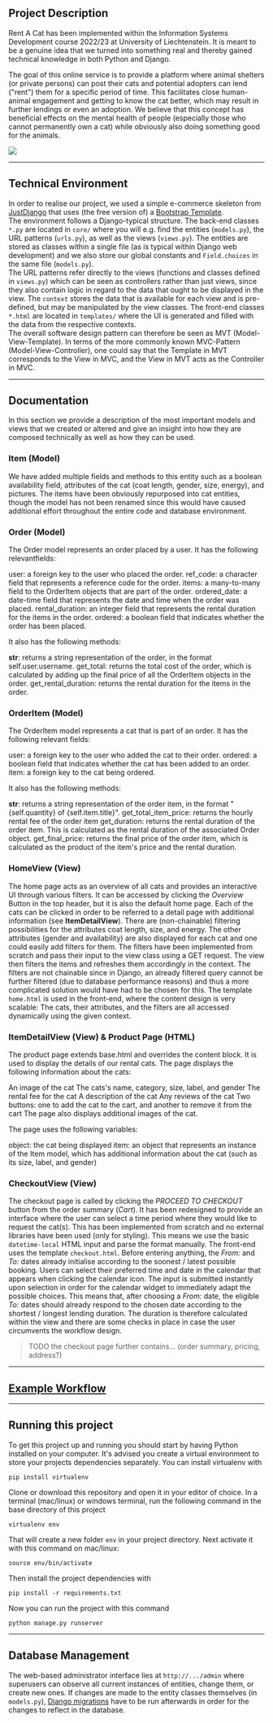 
## Project Description

Rent A Cat has been implemented within the Information Systems Development course 2022/23 at University of Liechtenstein. It is meant to be a genuine idea that we turned into something real and thereby gained technical knowledge in both Python and Django.   
  
The goal of this online service is to provide a platform where animal shelters (or private persons) can post their cats and potential adopters can lend ("rent") them for a specific period of time. This facilitates close human-animal engagement and getting to know the cat better, which may result in further lendings or even an adoption. We believe that this concept has beneficial effects on the mental health of people (especially those who cannot permanently own a cat) while obviously also doing something good for the animals.  

![](https://wallpapercave.com/wp/wp3208773.jpg)

---

## Technical Environment

In order to realise our project, we used a simple e-commerce skeleton from [JustDjango](https://justdjango.com/?utm_source=github&utm_medium=logo) that uses (the free version of) a [Bootstrap Template](https://mdbootstrap.com/freebies/jquery/e-commerce/).  
The environment follows a Django-typical structure. The back-end classes `*.py` are located in `core/` where you will e.g. find the entities (`models.py`), the URL patterns (`urls.py`), as well as the views (`views.py`). The entities are stored as classes within a single file (as is typical within Django web development) and we also store our global constants and `Field.choices` in the same file (`models.py`).  
The URL patterns refer directly to the views (functions and classes defined in `views.py`) which can be seen as controllers  rather than just views, since they also contain logic in regard to the data that ought to be displayed in the view. The `context` stores the data that is available for each view and is pre-defined, but may be manipulated by the view classes. The front-end classes `*.html` are located in `templates/` where the UI is generated and filled with the data from the respective contexts.  
The overall software design pattern can therefore be seen as MVT (Model-View-Template). In terms of the more commonly known MVC-Pattern (Model-View-Controller), one could say that the Template in MVT corresponds to the View in MVC, and the View in MVT acts as the Controller in MVC. 

---

## Documentation

In this section we provide a description of the most important models and views that we created or altered and give an insight into how they are composed technically as well as how they can be used.
  
### Item (Model)
We have added multiple fields and methods to this entity such as a boolean availability field, attributes of the cat (coat length, gender, size, energy), and pictures. The items have been obviously repurposed into cat entities, though the model has not been renamed since this would have caused additional effort throughout the entire code and database environment.   

### Order (Model)  
The Order model represents an order placed by a user. It has the following relevantfields:

user: a foreign key to the user who placed the order.
ref_code: a character field that represents a reference code for the order.
items: a many-to-many field to the OrderItem objects that are part of the order.
ordered_date: a date-time field that represents the date and time when the order was placed.
rental_duration: an integer field that represents the rental duration for the items in the order.
ordered: a boolean field that indicates whether the order has been placed.

It also has the following methods:

__str__: returns a string representation of the order, in the format self.user.username.
get_total: returns the total cost of the order, which is calculated by adding up the final price of all the OrderItem objects in the order. 
get_rental_duration: returns the rental duration for the items in the order.  

### OrderItem (Model)  
The OrderItem model represents a cat that is part of an order. It has the following relevant fields:

user: a foreign key to the user who added the cat to their order.
ordered: a boolean field that indicates whether the cat has been added to an order.
item: a foreign key to the cat being ordered.

It also has the following methods:

__str__: returns a string representation of the order item, in the format "{self.quantity} of {self.item.title}".
get_total_item_price: returns the hourly rental fee of the order item
get_duration: returns the rental duration of the order item. This is calculated as the rental duration of the associated Order object.
get_final_price: returns the final price of the order item, which is calculated as the product of the item's price and the rental duration. 

### HomeView (View)  
The home page acts as an overview of all cats and provides an interactive UI through various filters. It can be accessed by clicking the *Overview* Button in the top header, but it is also the default home page. Each of the cats can be clicked in order to be referred to a detail page with additional information (see **ItemDetailView**). There are (non-chainable) filtering possibilities for the attributes coat length, size, and energy. The other attributes (gender and availability) are also displayed for each cat and one could easily add filters for them. The filters have been implemented from scratch and pass their input to the view class using a GET request. The view then filters the items and refreshes them accordingly in the context. The filters are not chainable since in Django, an already filtered query cannot be further filtered (due to database performance reasons) and thus a more complicated solution would have had to be chosen for this. The template `home.html` is used in the front-end, where the content design is very scalable: The cats, their attributes, and the filters are all accessed dynamically using the given context.

### ItemDetailView (View) & Product Page (HTML)
The product page extends base.html and overrides the content block. It is used to display the details of our rental cats. The page displays the following information about the cats:

An image of the cat
The cats's name, category, size, label, and gender
The rental fee for the cat
A description of the cat
Any reviews of the cat
Two buttons: one to add the cat to the cart, and another to remove it from the cart
The page also displays additional images of the cat.

The page uses the following variables:

object: the cat being displayed
item: an object that represents an instance of the Item model, which has additional information about the cat (such as its size, label, and gender)

### CheckoutView (View)  
The checkout page is called by clicking the *PROCEED TO CHECKOUT* button from the order summary (*Cart*). It has been redesigned to provide an interface where the user can select a time period where they would like to request the cat(s). This has been implemented from scratch and no external libraries have been used (only for styling). This means we use the basic `datetime-local` HTML input and parse the format manually. The front-end uses the template `checkout.html`. Before entering anything, the *From:* and *To:* dates already initialise according to the soonest / latest possible booking. Users can select their preferred time and date in the calendar that appears when clicking the calendar icon. The input is submitted instantly upon selection in order for the calendar widget to immediately adapt the possible choices. This means that, after choosing a *From:* date, the eligible *To:* dates should already respond to the chosen date according to the shortest / longest lending duration. The duration is therefore calculated within the view and there are some checks in place in case the user circumvents the workflow design.  
>TODO the checkout page further contains... (order summary, pricing, address?)


---

## [Example Workflow](https://scribehow.com/page/Documentation__Rent_a_Cat__WkY23ShXQUylnEWIjB6kKw)

<!--
<iframe 
src="https://scribehow.com/embed/How_to_request_a_Booking__jenAy8kZTAa_eJQoD1-c-w" 
width="100%" 
height="640"
frameborder="0">
</iframe>
-->

---

## Running this project

To get this project up and running you should start by having Python installed on your computer. It's advised you create a virtual environment to store your projects dependencies separately. You can install virtualenv with

```
pip install virtualenv
```

Clone or download this repository and open it in your editor of choice. In a terminal (mac/linux) or windows terminal, run the following command in the base directory of this project

```
virtualenv env
```

That will create a new folder `env` in your project directory. Next activate it with this command on mac/linux:

```
source env/bin/activate
```

Then install the project dependencies with

```
pip install -r requirements.txt
```

Now you can run the project with this command

```
python manage.py runserver
```
---

## Database Management

The web-based administrator interface lies at `http://.../admin` where superusers can observe all current instances of entities, change them, or create new ones. If changes are made to the entity classes themselves (in `models.py`), [Django migrations](https://docs.djangoproject.com/en/4.1/topics/migrations/) have to be run afterwards in order for the changes to reflect in the database.



